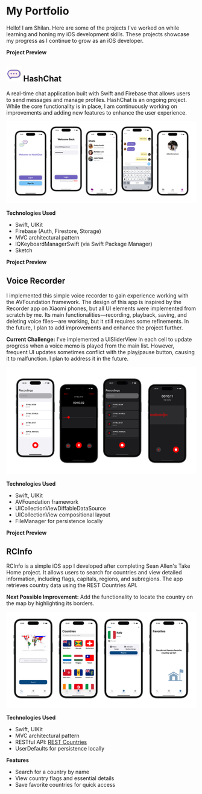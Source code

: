 # My Portfolio

Hello! I am Shilan. Here are some of the projects I've worked on while learning and honing my iOS development skills. These projects showcase my progress as I continue to grow as an iOS developer.

**Project Preview** 

## <img src="images/HashchatIcon.png" alt="Hash chat Icon" width="40" height="40">   HashChat

A real-time chat application built with Swift and Firebase that allows users to send messages and manage profiles. HashChat is an ongoing project. While the core functionality is in place, I am continuously working on improvements and adding new features to enhance the user experience.


![Project Screenshots](images/HashChat.png)  
 

**Technologies Used**  
- Swift, UIKit
- Firebase (Auth, Firestore, Storage)
- MVC architectural pattern
- IQKeyboardManagerSwift (via Swift Package Manager)
- Sketch



**Project Preview** 

## Voice Recorder
I implemented this simple voice recorder to gain experience working with the AVFoundation framework. The design of this app is inspired by the Recorder app on Xiaomi phones, but all UI elements were implemented from scratch by me. Its main functionalities—recording, playback, saving, and deleting voice files—are working, but it still requires some refinements. In the future, I plan to add improvements and enhance the project further. 

**Current Challenge:** 
I've implemented a UISliderView in each cell to update progress when a voice memo is played from the main list. However, frequent UI updates sometimes conflict with the play/pause button, causing it to malfunction. I plan to address it in the future.

![Project Screenshot 1](images/VoiceRecorderImages.png)  
 

**Technologies Used**  
- Swift, UIKit
- AVFoundation framework
- UICollectionViewDiffableDataSource
- UICollectionView compositional layout
- FileManager for persistence locally





**Project Preview** 

## RCInfo
RCInfo is a simple iOS app I developed after completing Sean Allen's Take Home project. It allows users to search for countries and view detailed information, including flags, capitals, regions, and subregions. The app retrieves country data using the REST Countries API.

**Next Possible Improvement:** 
Add the functionality to locate the country on the map by highlighting its borders.

![Project Screenshots](images/RCInfiImages.png)  
 
**Technologies Used**  
- Swift, UIKit
- MVC architectural pattern
- RESTful API:  [REST Countries](https://restcountries.com/#rest-countries)
- UserDefaults for persistence locally

**Features**
- Search for a country by name
- View country flags and essential details
- Save favorite countries for quick access

